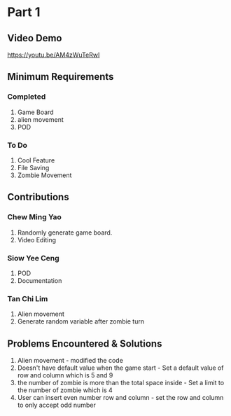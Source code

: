# Part 1

## Video Demo
https://youtu.be/AM4zWuTeRwI

## Minimum Requirements

### Completed

1. Game Board
2. alien movement
3. POD

### To Do

1. Cool Feature
2. File Saving
3. Zombie Movement

## Contributions

### Chew Ming Yao

1. Randomly generate game board.
2. Video Editing

### Siow Yee Ceng

1. POD
2. Documentation

### Tan Chi Lim

1. Alien movement
2. Generate random variable after zombie turn

## Problems Encountered & Solutions

1. Alien movement - modified the code
2. Doesn't have default value when the game start - Set a default value of row and column which is 5 and 9
3. the number of zombie is more than the total space inside - Set a limit to the number of zombie which is 4
4. User can insert even number row and column - set the row and column to only accept odd number
